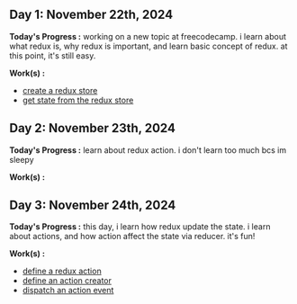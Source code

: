 ## Day 1: November 22th, 2024

**Today's Progress :**  working on a new topic at freecodecamp. i learn about what redux is, why redux is important, and learn basic concept of redux. at this point, it's still easy.

**Work(s) :**
- [create a redux store](/resources/create-a-redux-store.js)
- [get state from the redux store](/resources/get-state-from-the-redux-store.js)

## Day 2: November 23th, 2024

**Today's Progress :**  learn about redux action. i don't learn too much bcs im sleepy

**Work(s) :**

## Day 3: November 24th, 2024

**Today's Progress :**  this day, i learn how redux update the state. i learn about actions, and how action affect the state via reducer. it's fun!

**Work(s) :**
- [define a redux action](/resources/redux/define-a-redux-action.js)
- [define an action creator](/resources/redux/define-an-action-creator.js)
- [dispatch an action event](/resources/redux/dispatch-an-action-event.js)
